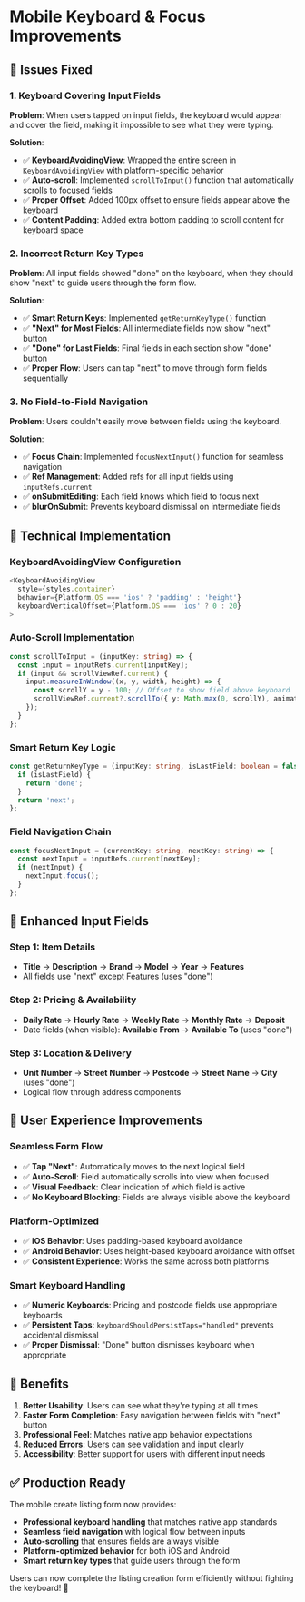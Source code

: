 # Mobile Keyboard & Focus Improvements

## 🎯 **Issues Fixed**

### **1. Keyboard Covering Input Fields**
**Problem**: When users tapped on input fields, the keyboard would appear and cover the field, making it impossible to see what they were typing.

**Solution**: 
- ✅ **KeyboardAvoidingView**: Wrapped the entire screen in `KeyboardAvoidingView` with platform-specific behavior
- ✅ **Auto-scroll**: Implemented `scrollToInput()` function that automatically scrolls to focused fields
- ✅ **Proper Offset**: Added 100px offset to ensure fields appear above the keyboard
- ✅ **Content Padding**: Added extra bottom padding to scroll content for keyboard space

### **2. Incorrect Return Key Types**
**Problem**: All input fields showed "done" on the keyboard, when they should show "next" to guide users through the form flow.

**Solution**:
- ✅ **Smart Return Keys**: Implemented `getReturnKeyType()` function
- ✅ **"Next" for Most Fields**: All intermediate fields now show "next" button
- ✅ **"Done" for Last Fields**: Final fields in each section show "done" button
- ✅ **Proper Flow**: Users can tap "next" to move through form fields sequentially

### **3. No Field-to-Field Navigation**
**Problem**: Users couldn't easily move between fields using the keyboard.

**Solution**:
- ✅ **Focus Chain**: Implemented `focusNextInput()` function for seamless navigation
- ✅ **Ref Management**: Added refs for all input fields using `inputRefs.current`
- ✅ **onSubmitEditing**: Each field knows which field to focus next
- ✅ **blurOnSubmit**: Prevents keyboard dismissal on intermediate fields

## 🔧 **Technical Implementation**

### **KeyboardAvoidingView Configuration**
```typescript
<KeyboardAvoidingView 
  style={styles.container}
  behavior={Platform.OS === 'ios' ? 'padding' : 'height'}
  keyboardVerticalOffset={Platform.OS === 'ios' ? 0 : 20}
>
```

### **Auto-Scroll Implementation**
```typescript
const scrollToInput = (inputKey: string) => {
  const input = inputRefs.current[inputKey];
  if (input && scrollViewRef.current) {
    input.measureInWindow((x, y, width, height) => {
      const scrollY = y - 100; // Offset to show field above keyboard
      scrollViewRef.current?.scrollTo({ y: Math.max(0, scrollY), animated: true });
    });
  }
};
```

### **Smart Return Key Logic**
```typescript
const getReturnKeyType = (inputKey: string, isLastField: boolean = false) => {
  if (isLastField) {
    return 'done';
  }
  return 'next';
};
```

### **Field Navigation Chain**
```typescript
const focusNextInput = (currentKey: string, nextKey: string) => {
  const nextInput = inputRefs.current[nextKey];
  if (nextInput) {
    nextInput.focus();
  }
};
```

## 📱 **Enhanced Input Fields**

### **Step 1: Item Details**
- **Title** → **Description** → **Brand** → **Model** → **Year** → **Features**
- All fields use "next" except Features (uses "done")

### **Step 2: Pricing & Availability**
- **Daily Rate** → **Hourly Rate** → **Weekly Rate** → **Monthly Rate** → **Deposit**
- Date fields (when visible): **Available From** → **Available To** (uses "done")

### **Step 3: Location & Delivery**
- **Unit Number** → **Street Number** → **Postcode** → **Street Name** → **City** (uses "done")
- Logical flow through address components

## 🎨 **User Experience Improvements**

### **Seamless Form Flow**
- ✅ **Tap "Next"**: Automatically moves to the next logical field
- ✅ **Auto-Scroll**: Field automatically scrolls into view when focused
- ✅ **Visual Feedback**: Clear indication of which field is active
- ✅ **No Keyboard Blocking**: Fields are always visible above the keyboard

### **Platform-Optimized**
- ✅ **iOS Behavior**: Uses padding-based keyboard avoidance
- ✅ **Android Behavior**: Uses height-based keyboard avoidance with offset
- ✅ **Consistent Experience**: Works the same across both platforms

### **Smart Keyboard Handling**
- ✅ **Numeric Keyboards**: Pricing and postcode fields use appropriate keyboards
- ✅ **Persistent Taps**: `keyboardShouldPersistTaps="handled"` prevents accidental dismissal
- ✅ **Proper Dismissal**: "Done" button dismisses keyboard when appropriate

## 🚀 **Benefits**

1. **Better Usability**: Users can see what they're typing at all times
2. **Faster Form Completion**: Easy navigation between fields with "next" button
3. **Professional Feel**: Matches native app behavior expectations
4. **Reduced Errors**: Users can see validation and input clearly
5. **Accessibility**: Better support for users with different input needs

## ✅ **Production Ready**

The mobile create listing form now provides:
- **Professional keyboard handling** that matches native app standards
- **Seamless field navigation** with logical flow between inputs
- **Auto-scrolling** that ensures fields are always visible
- **Platform-optimized behavior** for both iOS and Android
- **Smart return key types** that guide users through the form

Users can now complete the listing creation form efficiently without fighting the keyboard! 🎉
